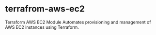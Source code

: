 # terrafrom-aws-ec2
Terraform AWS EC2 Module Automates provisioning and management of AWS EC2 instances using Terraform.
